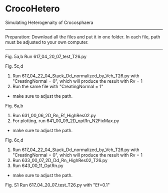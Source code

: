 # CrocoHetero
Simulating Heterogenaity of Crocosphaera
**************
Preparation:
Download all the files and put it in one folder.
In each file, path must be adjusted to your own computer.
**************
Fig. 5a,b
Run 617_04_20_07_test_T26.py

Fig. 5c,d
1. Run 617_04_22_04_Stack_Dd_normalized_by_Vch_T26.py with "CreatingNormal = 0", which will produce the result with Rv = 1
2. Run the same file with "CreatingNormal = 1"
* make sure to adjust the path.

Fig. 6a,b
1. Run 631_00_06_2D_Rn_Ef_HighRes02.py
2. For plotting, run 641_00_09_2D_optRn_N2FixMax.py
* make sure to adjust the path.

Fig. 6c,d
1. Run 617_04_22_04_Stack_Dd_normalized_by_Vch_T26.py with "CreatingNormal = 0", which will produce the result with Rv = 1
2. Run 633_00_07_2D_Dd_Rn_HighRes02_T26.py
3. Run 643_00_11_OptRn.py
* make sure to adjust the path.

Fig. S1
Run 617_04_20_07_test_T26.py with "Ef=0.1"
